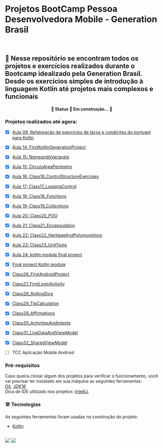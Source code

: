 # Projetos BootCamp Pessoa Desenvolvedora Mobile - Generation Brasil
<br>

## 🚀 Nesse repositório se encontram todos os projetos e exercícios realizados durante o Bootcamp idealizado pela Generation Brasil. Desde os exercícios simples de introdução à linguagem Kotlin até projetos mais complexos e funcionais

<!--ts-->


<!--te-->


<h4 align="center">
	🚧  Status 🚀 Em construção...  🚧
</h4>


### Projetos realizados até agora: 

- [x] [Aula 09: Refatoração de exercícios de laços e condições do portugol para Kotlin](https://github.com/Julio1901/Generation_exercises_and_jobs/tree/master/Class09_ExercisesBondsAndConditions)
- [x] [Aula 14: FirstKotlinGenerationProject](https://github.com/Julio1901/Generation_exercises_and_jobs/tree/master/Class14_FirstKotlinGenerationProject)
- [x] [Aula 15:  NomeandoVariaveis](https://github.com/Julio1901/Generation_exercises_and_jobs/tree/master/Class15_NomeandoVariaveis)
- [x] [Aula 15: CirculoAreaPerimetro](https://github.com/Julio1901/Generation_exercises_and_jobs/tree/master/Class15_CirculoAreaPerimetro)
- [x] [Aula 16: Class16_ControlStructureExercises](https://github.com/Julio1901/Generation_exercises_and_jobs/tree/master/Class16_ControlStructureExercises)
- [x] [Aula 17: Class17_LoopingControl](https://github.com/Julio1901/Generation_exercises_and_jobs/tree/master/Class17_LoopingControl)
- [x] [Aula 18: Class18_Functions](https://github.com/Julio1901/Generation_exercises_and_jobs/tree/master/Class18_functions)
- [x] [Aula 19: Class19_Collections](https://github.com/Julio1901/Generation_exercises_and_jobs/tree/master/Class19_Collections)
- [x] [Aula 20: Class20_POO](https://github.com/Julio1901/Generation_exercises_and_jobs/tree/master/Class20_POO)
- [X] [Aula 21: Class21_Encapsulation](https://github.com/Julio1901/Generation_exercises_and_jobs/tree/master/Class21_Encapsulation/src/main/kotlin)
- [X] [Aula 22: Class22_HeritageAndPolymorphism](https://github.com/Julio1901/Generation_exercises_and_jobs/tree/master/Class22_HeritageAndPolymorphism)
- [X] [Aula 23: Class23_UnitTests](https://github.com/Julio1901/Generation_exercises_and_jobs/tree/master/Class23_UnitTests)
- [X] [Aula 24: kotlin module final project](https://github.com/Julio1901/Generation_exercises_and_jobs/tree/master/FinalProject)
- [X] [Final project Kotlin module](https://github.com/Julio1901/Generation_exercises_and_jobs/tree/master/FinalProject)
- [X] [Class26_FirstAndroidProject](https://github.com/Julio1901/Generation_exercises_and_jobs/tree/master/Class26_FirstAndroidProject)
- [X] [Class27_FirstLoginActivity](https://github.com/Julio1901/Generation_exercises_and_jobs/tree/master/Class27_FirstLoginActivity)
- [X] [Class28_RollingDice](https://github.com/Julio1901/Generation_exercises_and_jobs/tree/master/Class28_RollingDice)
- [X] [Class29_TipCalculation](https://github.com/Julio1901/Generation_exercises_and_jobs/tree/master/Class29_TipCalculation)
- [X] [Class29_Affirmations](https://github.com/Julio1901/Generation_exercises_and_jobs/tree/master/Class29_Affirmations)
- [X] [Class30_ActivitiesAndIntents](https://github.com/Julio1901/Generation_exercises_and_jobs/tree/master/Class30_ActivitiesAndIntents)
- [X] [Class31_LiveDataAndViewModel](https://github.com/Julio1901/Generation_exercises_and_jobs/tree/master/Class31_LiveDataAndViewModel)
- [X] [Class32_SharedViewModel](https://github.com/Julio1901/Generation_exercises_and_jobs/tree/master/Class32_SharedViewModel)
- [ ] TCC Aplicação Mobile Android



### Pré-requisitos

Caso queira clonar algum dos projetos para verificar o funcionamento, você vai precisar ter instalado em sua máquina as seguintes ferramentas:
<br>
[Git](https://git-scm.com), [JDK16](https://www.oracle.com/java/technologies/downloads/)
<br>
Dica de IDE utilizado nos projetos: [IntelliJ](https://www.jetbrains.com/pt-br/idea/download), 


### 🛠 Tecnologias

As seguintes ferramentas foram usadas na construção do projeto:

- [Kotlin](https://kotlinlang.org/)

##

  <div>
  <a href="https://www.instagram.com/js.cesar42/" target="_blank"><img src="https://img.shields.io/badge/-Instagram-%23E4405F?style=for-the-badge&logo=instagram&logoColor=white" target="_blank"></a>
  <a href="https://www.linkedin.com/in/julio-cesar-6728b41b6/" target="_blank"><img src="https://img.shields.io/badge/-LinkedIn-%230077B5?style=for-the-badge&logo=linkedin&logoColor=white" target="_blank"></a>
  </div>
